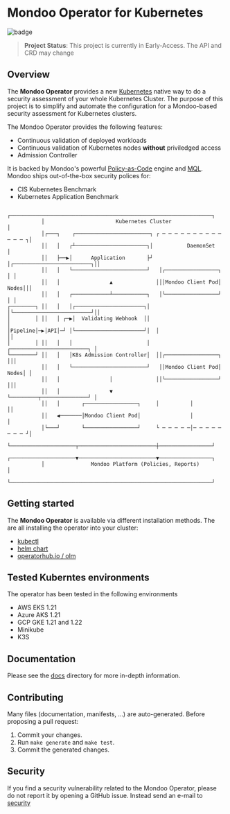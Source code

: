 # Mondoo Operator for Kubernetes

![badge](https://github.com/mondoohq/mondoo-operator/actions/workflows/e2e.yaml/badge.svg)

> **Project Status**: This project is currently in Early-Access. The API and CRD may change

## Overview

The **Mondoo Operator** provides a new [Kubernetes](https://kubernetes.io/) native way to do a security assessment of your whole Kubernetes Cluster. The purpose of this project is to simplify and automate the configuration for a Mondoo-based security assessment for Kubernetes clusters.

The Mondoo Operator provides the following features:

- Continuous validation of deployed workloads
- Continuous validation of Kubernetes nodes **without** priviledged access
- Admission Controller

It is backed by Mondoo's powerful [Policy-as-Code](https://mondoo.com/docs/getstarted/policy-as-code) engine and [MQL](https://mondoo.com/docs/getstarted/policy-as-code#introducing-the-mondoo-query-language-mql). Mondoo ships out-of-the-box security polices for:

- CIS Kubernetes Benchmark
- Kubernetes Application Benchmark

```
           ┌─────────────────────────────────────────────────────────────────┐
           │                       Kubernetes Cluster                        │
           │┌───┐    ┌────────────────────────┐ ┌ ─ ─ ─ ─ ─ ─ ─ ─ ─ ─ ─ ─ ─ ┐│
           ││   │   ┌┴───────────────────────┐│           DaemonSet          │
           ││   ├──▶│      Application       ├┘ │┌─────────────────────────┐││
           ││   │   └────────────────────────┘   │┌─────────────────┐      │ │
           ││   │                ▲              │││Mondoo Client Pod│ Nodes│││
           ││   │   ┌────────────┴───────────┐   │└─────────────────┘      │ │
┌────────┐ ││   │   │┌──────────────────────┐│  │└─────────────────────────┘││
│        │ ││   │ ┌─▶│  Validating Webhook  ││                               │
│Pipeline│─▶│API│─┘ │└──────────────────────┘│  │                           ││
│        │ ││   │   │                        │   ┌─────────────────────────┐ │
└────────┘ ││   │   │K8s Admission Controller│  ││┌─────────────────┐      │││
           ││   │   └────────────────────────┘   ││Mondoo Client Pod│ Nodes│ │
           ││   │                │              ││└─────────────────┘      │││
           ││   │                ▼               └─────────┬───────────────┘ │
           ││   │       ┌─────────────────┐     │          │                ││
           ││   ◀───────│Mondoo Client Pod│                │                 │
           │└───┘       └─────────────────┘     └ ─ ─ ─ ─ ─│─ ─ ─ ─ ─ ─ ─ ─ ┘│
           └─────────────────────┬─────────────────────────┼─────────────────┘
           ┌─────────────────────▼─────────────────────────▼─────────────────┐
           │               Mondoo Platform (Policies, Reports)               │
           └─────────────────────────────────────────────────────────────────┘
```

## Getting started

The **Mondoo Operator** is available via different installation methods. The are all installing the operator into your cluster:

- [kubectl](docs/user-manual-kubectl.md)
- [helm chart](docs/user-manual-helm.md)
- [operatorhub.io / olm](docs/user-manual-olm.md)

## Tested Kuberntes environments

The operator has been tested in the following environments

- AWS EKS 1.21
- Azure AKS 1.21
- GCP GKE 1.21 and 1.22
- Minikube
- K3S

## Documentation

Please see the [docs](/docs) directory for more in-depth information.

## Contributing

Many files (documentation, manifests, ...) are auto-generated. Before proposing a pull request:

1. Commit your changes.
2. Run `make generate` and `make test`.
3. Commit the generated changes.

## Security

If you find a security vulnerability related to the Mondoo Operator, please do not report it by opening a GitHub issue. Instead send an e-mail to [security](mailto:security@mondoo.com)
